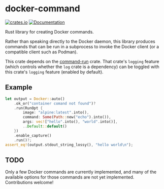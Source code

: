 # docker-command

[![crates.io](https://img.shields.io/crates/v/docker-command.svg)](https://crates.io/crates/docker-command)
[![Documentation](https://docs.rs/docker-command/badge.svg)](https://docs.rs/docker-command)

Rust library for creating Docker commands.

Rather than speaking directly to the Docker daemon, this library
produces commands that can be run in a subprocess to invoke the Docker
client (or a compatible client such as Podman).

This crate depends on the [command-run] crate. That crate's `logging`
feature (which controls whether the `log` crate is a dependency) can be
toggled with this crate's `logging` feature (enabled by default).

## Example

```rust
let output = Docker::auto()
    .ok_or("container comand not found")?
    .run(RunOpt {
        image: "alpine:latest".into(),
        command: Some(Path::new("echo").into()),
        args: vec!["hello".into(), "world".into()],
        ..Default::default()
    })
    .enable_capture()
    .run()?;
assert_eq!(output.stdout_string_lossy(), "hello world\n");
```

## TODO

Only a few Docker commands are currently implemented, and many of the
available options for those commands are not yet
implemented. Contributions welcome!

[command-run]: https://crates.io/crates/command-run
